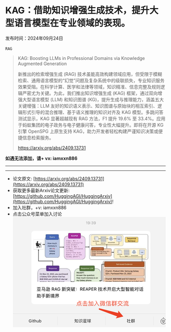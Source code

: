 # KAG：借助知识增强生成技术，提升大型语言模型在专业领域的表现。
发布时间：2024年09月24日

`RAG`
> KAG: Boosting LLMs in Professional Domains via Knowledge Augmented Generation
>
> 新推出的检索增强生成 (RAG) 技术虽能高效构建领域应用，但受限于模糊检索、通用语言模型的“幻觉”问题及复杂系统中的级联损失，专业知识服务效果受阻。在科学计算、医学和法律等领域，知识精准、信息完整及规则逻辑严密尤为关键。为此，我们推出知识增强生成 (KAG) 框架，通过双向增强大型语言模型 (LLM) 和知识图谱 (KG)，提升生成与推理能力，涵盖五大关键增强：LLM 友好的知识语义表示、知识图谱与原始块的相互索引、逻辑形式引导的混合推理、基于语义推理的知识对齐及 KAG 模型。多跳问答测试显示，KAG 显著超越现有 RAG 方法，F1 提升 19.6% 至 33.4%。应用于蚂蚁集团的电子政务与电子健康问答，专业性大幅提升。即将在开源 KG 引擎 OpenSPG 上原生支持 KAG，助力开发者轻松构建严谨知识决策或便捷信息检索服务。
>
> https://arxiv.org/abs/2409.13731

**如遇无法添加，请+ vx: iamxxn886**
<hr />


<hr />

- 论文原文: [https://arxiv.org/abs/2409.13731](https://arxiv.org/abs/2409.13731)
- 获取更多最新Arxiv论文更新: [https://github.com/HuggingAGI/HuggingArxiv](https://github.com/HuggingAGI/HuggingArxiv)!
- 加入社群，+v: iamxxn886
- 点击公众号菜单加入讨论
![](https://raw.githubusercontent.com/HuggingAGI/wx_assets/main/2024/07/31/1722434818326-94339e92-22f1-4472-9d27-fed232f70b5d.jpeg)